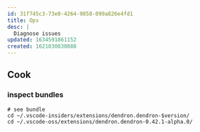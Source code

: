 ```yaml
---
id: 31f745c3-73e0-4264-9858-099a826e4fd1
title: Ops
desc: |
  Diagnose issues
updated: 1634591861152
created: 1621830830888
---
```


## Cook

### inspect bundles
```
# see bundle
cd ~/.vscode-insiders/extensions/dendron.dendron-$version/
cd ~/.vscode-oss/extensions/dendron.dendron-0.42.1-alpha.0/
```